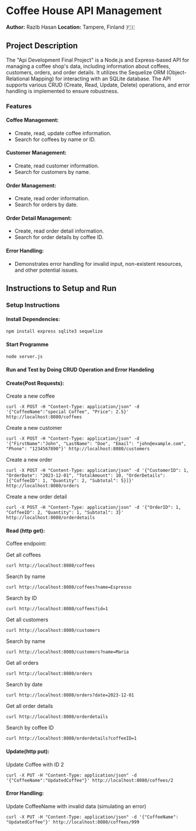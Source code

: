 # Coffee House API Management

**Author:** Razib Hasan
**Location:** Tampere, Finland 🇫🇮

## Project Description
The "Api Development Final Project" is a Node.js and Express-based API for managing a coffee shop's data, including information about coffees, customers, orders, and order details. It utilizes the Sequelize ORM (Object-Relational Mapping) for interacting with an SQLite database. The API supports various CRUD (Create, Read, Update, Delete) operations, and error handling is implemented to ensure robustness.

### Features

#### Coffee Management:
- Create, read, update coffee information.
- Search for coffees by name or ID.

#### Customer Management:
- Create, read customer information.
- Search for customers by name.

#### Order Management:
- Create, read order information.
- Search for orders by date.

#### Order Detail Management:
- Create, read order detail information.
- Search for order details by coffee ID.

#### Error Handling:
- Demonstrates error handling for invalid input, non-existent resources, and other potential issues.

## Instructions to Setup and Run

### Setup Instructions

#### Install Dependencies:

```
npm install express sqlite3 sequelize
```

#### Start Programme

```
node server.js
```

#### Run and Test by Doing CRUD Operation and Error Handeling

#### Create(Post Requests):


Create a new coffee
```
curl -X POST -H "Content-Type: application/json" -d '{"CoffeeName":"special Coffee", "Price": 2.5}' http://localhost:8080/coffees
```


Create a new customer
```
curl -X POST -H "Content-Type: application/json" -d '{"FirstName":"John", "LastName": "Doe", "Email": "john@example.com", "Phone": "1234567890"}' http://localhost:8080/customers
```

Create a new order
```
curl -X POST -H "Content-Type: application/json" -d '{"CustomerID": 1, "OrderDate": "2023-12-01", "TotalAmount": 10, "OrderDetails": [{"CoffeeID": 1, "Quantity": 2, "Subtotal": 5}]}' http://localhost:8080/orders
```


Create a new order detail
```
curl -X POST -H "Content-Type: application/json" -d '{"OrderID": 1, "CoffeeID": 2, "Quantity": 1, "Subtotal": 3}' http://localhost:8080/orderdetails
```


#### Read (http get): 


Coffee endpoint:

Get all coffees
```
curl http://localhost:8080/coffees
```
Search by name
```
curl http://localhost:8080/coffees?name=Espresso
```
Search by ID
```
curl http://localhost:8080/coffees?id=1
```


Get all customers
```
curl http://localhost:8080/customers
```
Search by name
```
curl http://localhost:8080/customers?name=Maria
```


Get all orders
```
curl http://localhost:8080/orders
```
Search by date
```
curl http://localhost:8080/orders?date=2023-12-01
```


Get all order details
```
curl http://localhost:8080/orderdetails
```
Search by coffee ID
```
curl http://localhost:8080/orderdetails?coffeeID=1
```



#### Update(http put):

Update Coffee with ID 2
```
curl -X PUT -H "Content-Type: application/json" -d '{"CoffeeName":"UpdatedCoffee"}' http://localhost:8080/coffees/2
```

#### Error Handling:
 Update CoffeeName with invalid data (simulating an error)
 ```
curl -X PUT -H "Content-Type: application/json" -d '{"CoffeeName": "UpdatedCoffee"}' http://localhost:8080/coffees/999
```

